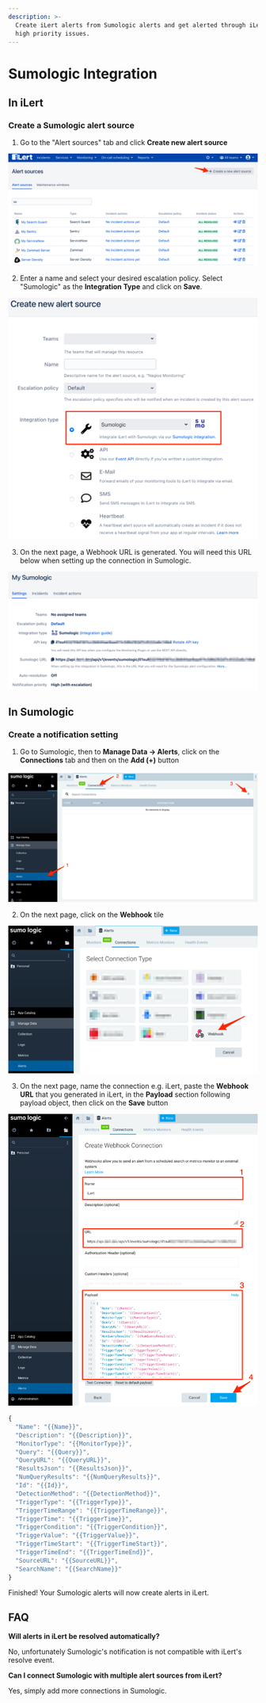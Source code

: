 ```yaml
---
description: >-
  Create iLert alerts from Sumologic alerts and get alerted through iLert for
  high priority issues.
---
```


# Sumologic Integration

## In iLert <a id="in-ilert"></a>

### Create a Sumologic alert source <a id="create-alert-source"></a>

1. Go to the "Alert sources" tab and click **Create new alert source**

![](../.gitbook/assets/screenshot_16_03_21__16_37.png)

2. Enter a name and select your desired escalation policy. Select "Sumologic" as the **Integration Type** and click on **Save**.

![](../.gitbook/assets/screenshot_16_03_21__16_38.png)

3. On the next page, a Webhook URL is generated. You will need this URL below when setting up the connection in Sumologic.

![](../.gitbook/assets/screenshot_16_03_21__16_39.png)

## In Sumologic <a id="in-splunk"></a>

### Create a notification setting <a id="create-action-sequences"></a>

1. Go to Sumologic, then to **Manage Data -&gt; Alerts**, click on the **Connections** tab and then on the **Add \(+\)** button

![](../.gitbook/assets/screenshot_16_03_21__16_42.png)

2. On the next page,  click on the **Webhook** tile

![](../.gitbook/assets/screenshot_16_03_21__16_44.png)

3. On the next page, name the connection e.g. iLert, paste the **Webhook URL** that you generated in iLert, in the **Payload** section following payload object, then click on the **Save** button

![](../.gitbook/assets/screenshot_16_03_21__16_47.png)

```javascript
{
  "Name": "{{Name}}",
  "Description": "{{Description}}",
  "MonitorType": "{{MonitorType}}",
  "Query": "{{Query}}",
  "QueryURL": "{{QueryURL}}",
  "ResultsJson": "{{ResultsJson}}",
  "NumQueryResults": "{{NumQueryResults}}",
  "Id": "{{Id}}",
  "DetectionMethod": "{{DetectionMethod}}",
  "TriggerType": "{{TriggerType}}",
  "TriggerTimeRange": "{{TriggerTimeRange}}",
  "TriggerTime": "{{TriggerTime}}",
  "TriggerCondition": "{{TriggerCondition}}",
  "TriggerValue": "{{TriggerValue}}",
  "TriggerTimeStart": "{{TriggerTimeStart}}",
  "TriggerTimeEnd": "{{TriggerTimeEnd}}",
  "SourceURL": "{{SourceURL}}",
  "SearchName": "{{SearchName}}"
}
```

Finished! Your Sumologic alerts will now create alerts in iLert.

## FAQ <a id="faq"></a>

**Will alerts in iLert be resolved automatically?**

No, unfortunately Sumologic's notification is not compatible with iLert's resolve event.

**Can I connect Sumologic with multiple alert sources from iLert?**

Yes, simply add more connections in Sumologic.

